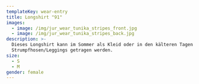 ```yaml
---
templateKey: wear-entry
title: Longshirt "91"
images:
  - image: /img/jur_wear_tunika_stripes_front.jpg
  - image: /img/jur_wear_tunika_stripes_back.jpg
description: >-
  Dieses Longshirt kann im Sommer als Kleid oder in den kälteren Tagen mit
  Strumpfhosen/Leggings getragen werden.
size:
  - S
  - M
gender: female
---
```


